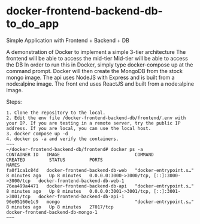 # docker-frontend-backend-db-to_do_app
Simple Application with Frontend + Backend + DB


A demonstration of Docker to implement a simple 3-tier architecture
The 
frontend will be able to access the mid-tier
Mid-tier will be able to access the DB
In order to run this in Docker, simply type docker-compose up at the command prompt. Docker will then create the MongoDB from the stock mongo image. The api uses NodeJS with Express and is built from a node:alpine image. The front end uses ReactJS and built from a node:alpine image.

Steps:
~~~~~~
1. Clone the repository to the local.
2. Edit the env file /docker-frontend-backend-db/frontend/.env with your IP. If you are testing in a remote server, try the public IP address. If you are local, you can use the local host.
3. docker compose up -d
4. docker ps -a and verify the containers.
~~~
~/docker-frontend-backend-db/frontend# docker ps -a
CONTAINER ID   IMAGE                            COMMAND                  CREATED         STATUS         PORTS                                         NAMES
fa0f1ca1c84d   docker-frontend-backend-db-web   "docker-entrypoint.s…"   8 minutes ago   Up 8 minutes   0.0.0.0:3000->3000/tcp, [::]:3000->3000/tcp   docker-frontend-backend-db-web-1
76ea499a4471   docker-frontend-backend-db-api   "docker-entrypoint.s…"   8 minutes ago   Up 8 minutes   0.0.0.0:3001->3001/tcp, [::]:3001->3001/tcp   docker-frontend-backend-db-api-1
96e05160e1c9   mongo                            "docker-entrypoint.s…"   8 minutes ago   Up 8 minutes   27017/tcp                                     docker-frontend-backend-db-mongo-1
~~~ 
